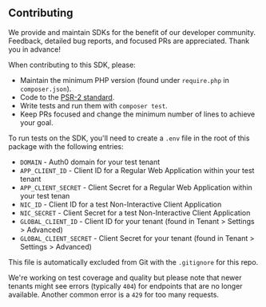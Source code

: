## Contributing

We provide and maintain SDKs for the benefit of our developer community. Feedback, detailed bug reports, and focused PRs are appreciated. Thank you in advance!

When contributing to this SDK, please:

- Maintain the minimum PHP version (found under `require.php` in `composer.json`).
- Code to the [PSR-2 standard](https://github.com/php-fig/fig-standards/blob/master/accepted/PSR-2-coding-style-guide.md).
- Write tests and run them with `composer test`.
- Keep PRs focused and change the minimum number of lines to achieve your goal.

To run tests on the SDK, you'll need to create a `.env` file in the root of this package with the following entries:

- `DOMAIN` - Auth0 domain for your test tenant
- `APP_CLIENT_ID` - Client ID for a Regular Web Application within your test tenant
- `APP_CLIENT_SECRET` - Client Secret for a Regular Web Application within your test tenan
- `NIC_ID` - Client ID for a test Non-Interactive Client Application
- `NIC_SECRET` - Client Secret for a test Non-Interactive Client Application
- `GLOBAL_CLIENT_ID` - Client ID for your tenant (found in Tenant > Settings > Advanced)
- `GLOBAL_CLIENT_SECRET` - Client Secret for your tenant (found in Tenant > Settings > Advanced)

This file is automatically excluded from Git with the `.gitignore` for this repo. 

We're working on test coverage and quality but please note that newer tenants might see errors (typically `404`) for endpoints that are no longer available. Another common error is a `429` for too many requests. 

